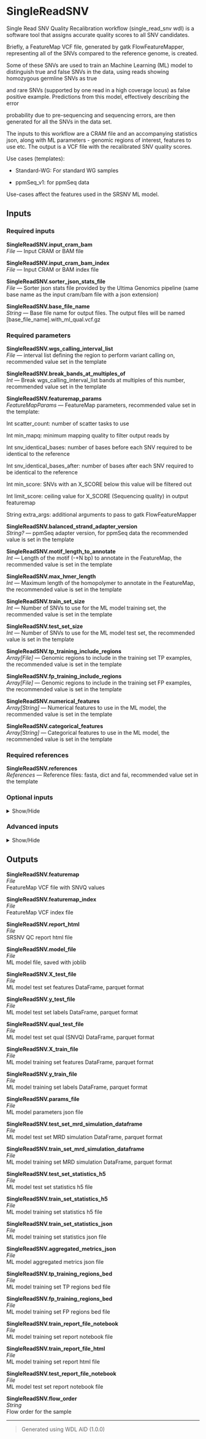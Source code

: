 # SingleReadSNV
Single Read SNV Quality Recalibration workflow (single_read_snv wdl) is a software tool that assigns accurate quality scores to all SNV candidates.

Briefly, a FeatureMap VCF file, generated by gatk FlowFeatureMapper, representing all of the SNVs compared to the reference genome, is created.

Some of these SNVs are used to train an Machine Learning (ML) model to distinguish true and false SNVs in the data, using reads showing homozygous germline SNVs as true

and rare SNVs (supported by one read in a high coverage locus) as false positive example. Predictions from this model, effectively describing the error

probability due to pre-sequencing and sequencing errors, are then generated for all the SNVs in the data set.

The inputs to this workflow are a CRAM file and an accompanying statistics json, along with ML parameters - genomic regions of interest, features to use etc. The output is a VCF file with the recalibrated SNV quality scores.



Use cases (templates):

- Standard-WG: For standard WG samples

- ppmSeq_v1: for ppmSeq data

Use-cases affect the features used in the SRSNV ML model.

## Inputs

### Required inputs
<p name="SingleReadSNV.input_cram_bam">
        <b>SingleReadSNV.input_cram_bam</b><br />
        <i>File </i> &mdash; 
         Input CRAM or BAM file <br /> 
</p>
<p name="SingleReadSNV.input_cram_bam_index">
        <b>SingleReadSNV.input_cram_bam_index</b><br />
        <i>File </i> &mdash; 
         Input CRAM or BAM index file <br /> 
</p>
<p name="SingleReadSNV.sorter_json_stats_file">
        <b>SingleReadSNV.sorter_json_stats_file</b><br />
        <i>File </i> &mdash; 
         Sorter json stats file provided by the Ultima Genomics pipeline (same base name as the input cram/bam file with a json extension) <br /> 
</p>
<p name="SingleReadSNV.base_file_name">
        <b>SingleReadSNV.base_file_name</b><br />
        <i>String </i> &mdash; 
         Base file name for output files. The output files will be named [base_file_name].with_ml_qual.vcf.gz <br /> 
</p>

### Required parameters
<p name="SingleReadSNV.wgs_calling_interval_list">
        <b>SingleReadSNV.wgs_calling_interval_list</b><br />
        <i>File </i> &mdash; 
         interval list defining the region to perform variant calling on, recommended value set in the template <br /> 
</p>
<p name="SingleReadSNV.break_bands_at_multiples_of">
        <b>SingleReadSNV.break_bands_at_multiples_of</b><br />
        <i>Int </i> &mdash; 
         Break wgs_calling_interval_list bands at multiples of this number, recommended value set in the template <br /> 
</p>
<p name="SingleReadSNV.featuremap_params">
        <b>SingleReadSNV.featuremap_params</b><br />
        <i>FeatureMapParams </i> &mdash; 
         FeatureMap parameters, recommended value set in the template:

Int scatter_count: number of scatter tasks to use

Int min_mapq: minimum mapping quality to filter output reads by

Int snv_identical_bases: number of bases before each SNV required to be identical to the reference

Int snv_identical_bases_after: number of bases after each SNV required to be identical to the reference

Int min_score: SNVs with an X_SCORE below this value will be filtered out

Int limit_score: ceiling value for X_SCORE (Sequencing quality) in output featuremap

String extra_args: additional arguments to pass to gatk FlowFeatureMapper <br /> 
</p>
<p name="SingleReadSNV.balanced_strand_adapter_version">
        <b>SingleReadSNV.balanced_strand_adapter_version</b><br />
        <i>String? </i> &mdash; 
         ppmSeq adapter version, for ppmSeq data the recommended value is set in the template <br /> 
</p>
<p name="SingleReadSNV.motif_length_to_annotate">
        <b>SingleReadSNV.motif_length_to_annotate</b><br />
        <i>Int </i> &mdash; 
         Length of the motif (-+N bp) to annotate in the FeatureMap, the recommended value is set in the template <br /> 
</p>
<p name="SingleReadSNV.max_hmer_length">
        <b>SingleReadSNV.max_hmer_length</b><br />
        <i>Int </i> &mdash; 
         Maximum length of the homopolymer to annotate in the FeatureMap, the recommended value is set in the template <br /> 
</p>
<p name="SingleReadSNV.train_set_size">
        <b>SingleReadSNV.train_set_size</b><br />
        <i>Int </i> &mdash; 
         Number of SNVs to use for the ML model training set, the recommended value is set in the template <br /> 
</p>
<p name="SingleReadSNV.test_set_size">
        <b>SingleReadSNV.test_set_size</b><br />
        <i>Int </i> &mdash; 
         Number of SNVs to use for the ML model test set, the recommended value is set in the template <br /> 
</p>
<p name="SingleReadSNV.tp_training_include_regions">
        <b>SingleReadSNV.tp_training_include_regions</b><br />
        <i>Array[File] </i> &mdash; 
         Genomic regions to include in the training set TP examples, the recommended value is set in the template <br /> 
</p>
<p name="SingleReadSNV.fp_training_include_regions">
        <b>SingleReadSNV.fp_training_include_regions</b><br />
        <i>Array[File] </i> &mdash; 
         Genomic regions to include in the training set FP examples, the recommended value is set in the template <br /> 
</p>
<p name="SingleReadSNV.numerical_features">
        <b>SingleReadSNV.numerical_features</b><br />
        <i>Array[String] </i> &mdash; 
         Numerical features to use in the ML model, the recommended value is set in the template <br /> 
</p>
<p name="SingleReadSNV.categorical_features">
        <b>SingleReadSNV.categorical_features</b><br />
        <i>Array[String] </i> &mdash; 
         Categorical features to use in the ML model, the recommended value is set in the template <br /> 
</p>

### Required references
<p name="SingleReadSNV.references">
        <b>SingleReadSNV.references</b><br />
        <i>References </i> &mdash; 
         Reference files: fasta, dict and fai, recommended value set in the template <br /> 
</p>

### Optional inputs
<details>
<summary> Show/Hide </summary>
<p name="SingleReadSNV.somatic_mutations_list">
        <b>SingleReadSNV.somatic_mutations_list</b><br />
        <i>Array[File]? &mdash; Default: None</i><br />
        Somatic mutations to be excluded from FP training set, will be appended to the fp_training_exclude_regions optional
</p>
<p name="SingleReadSNV.tp_training_exclude_regions">
        <b>SingleReadSNV.tp_training_exclude_regions</b><br />
        <i>Array[File]? &mdash; Default: None</i><br />
        Genomic regions to exclude from the training set TP examples, the recommended value is set in the template
</p>
<p name="SingleReadSNV.fp_training_exclude_regions">
        <b>SingleReadSNV.fp_training_exclude_regions</b><br />
        <i>Array[File]? &mdash; Default: None</i><br />
        Genomic regions to exclude from the training set FP examples, the recommended value is set in the template
</p>
<p name="SingleReadSNV.balanced_sampling_info_fields">
        <b>SingleReadSNV.balanced_sampling_info_fields</b><br />
        <i>Array[String]? &mdash; Default: None</i><br />
        Fields to use for balanced sampling of TP examples to remove the prior distribution of the homozygous SNVs, the pipeline will attempt for the distribution over these arguments to be uniform. The recommended value is set in the template
</p>
<p name="SingleReadSNV.pre_filter">
        <b>SingleReadSNV.pre_filter</b><br />
        <i>String? &mdash; Default: None</i><br />
        SNV filter to apply to the FeatureMap before model, any SNV not passing the pre_filter is assigned QUAL=0, the recommended value is set in the template
</p>
</details>


### Advanced inputs
<details>
<summary> Show/Hide </summary>
<p name="SingleReadSNV.random_seed">
        <b>SingleReadSNV.random_seed</b><br />
        <i>Int &mdash; Default: None</i><br />
         Random seed to use for the ML model, the recommended value is set in the template 
</p>
</details>

## Outputs
<p name="SingleReadSNV.featuremap">
        <b>SingleReadSNV.featuremap</b><br />
        <i>File</i><br />
        FeatureMap VCF file with SNVQ values
</p>
<p name="SingleReadSNV.featuremap_index">
        <b>SingleReadSNV.featuremap_index</b><br />
        <i>File</i><br />
        FeatureMap VCF index file
</p>
<p name="SingleReadSNV.report_html">
        <b>SingleReadSNV.report_html</b><br />
        <i>File</i><br />
        SRSNV QC report html file
</p>
<p name="SingleReadSNV.model_file">
        <b>SingleReadSNV.model_file</b><br />
        <i>File</i><br />
        ML model file, saved with joblib
</p>
<p name="SingleReadSNV.X_test_file">
        <b>SingleReadSNV.X_test_file</b><br />
        <i>File</i><br />
        ML model test set features DataFrame, parquet format
</p>
<p name="SingleReadSNV.y_test_file">
        <b>SingleReadSNV.y_test_file</b><br />
        <i>File</i><br />
        ML model test set labels DataFrame, parquet format
</p>
<p name="SingleReadSNV.qual_test_file">
        <b>SingleReadSNV.qual_test_file</b><br />
        <i>File</i><br />
        ML model test set qual (SNVQ) DataFrame, parquet format
</p>
<p name="SingleReadSNV.X_train_file">
        <b>SingleReadSNV.X_train_file</b><br />
        <i>File</i><br />
        ML model training set features DataFrame, parquet format
</p>
<p name="SingleReadSNV.y_train_file">
        <b>SingleReadSNV.y_train_file</b><br />
        <i>File</i><br />
        ML model training set labels DataFrame, parquet format
</p>
<p name="SingleReadSNV.params_file">
        <b>SingleReadSNV.params_file</b><br />
        <i>File</i><br />
        ML model parameters json file
</p>
<p name="SingleReadSNV.test_set_mrd_simulation_dataframe">
        <b>SingleReadSNV.test_set_mrd_simulation_dataframe</b><br />
        <i>File</i><br />
        ML model test set MRD simulation DataFrame, parquet format
</p>
<p name="SingleReadSNV.train_set_mrd_simulation_dataframe">
        <b>SingleReadSNV.train_set_mrd_simulation_dataframe</b><br />
        <i>File</i><br />
        ML model training set MRD simulation DataFrame, parquet format
</p>
<p name="SingleReadSNV.test_set_statistics_h5">
        <b>SingleReadSNV.test_set_statistics_h5</b><br />
        <i>File</i><br />
        ML model test set statistics h5 file
</p>
<p name="SingleReadSNV.train_set_statistics_h5">
        <b>SingleReadSNV.train_set_statistics_h5</b><br />
        <i>File</i><br />
        ML model training set statistics h5 file
</p>
<p name="SingleReadSNV.train_set_statistics_json">
        <b>SingleReadSNV.train_set_statistics_json</b><br />
        <i>File</i><br />
        ML model training set statistics json file
</p>
<p name="SingleReadSNV.aggregated_metrics_json">
        <b>SingleReadSNV.aggregated_metrics_json</b><br />
        <i>File</i><br />
        ML model aggregated metrics json file
</p>
<p name="SingleReadSNV.tp_training_regions_bed">
        <b>SingleReadSNV.tp_training_regions_bed</b><br />
        <i>File</i><br />
        ML model training set TP regions bed file
</p>
<p name="SingleReadSNV.fp_training_regions_bed">
        <b>SingleReadSNV.fp_training_regions_bed</b><br />
        <i>File</i><br />
        ML model training set FP regions bed file
</p>
<p name="SingleReadSNV.train_report_file_notebook">
        <b>SingleReadSNV.train_report_file_notebook</b><br />
        <i>File</i><br />
        ML model training set report notebook file
</p>
<p name="SingleReadSNV.train_report_file_html">
        <b>SingleReadSNV.train_report_file_html</b><br />
        <i>File</i><br />
        ML model training set report html file
</p>
<p name="SingleReadSNV.test_report_file_notebook">
        <b>SingleReadSNV.test_report_file_notebook</b><br />
        <i>File</i><br />
        ML model test set report notebook file
</p>
<p name="SingleReadSNV.flow_order">
        <b>SingleReadSNV.flow_order</b><br />
        <i>String</i><br />
        Flow order for the sample
</p>

<hr />

> Generated using WDL AID (1.0.0)
